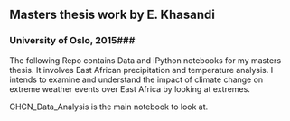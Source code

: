 ## Masters thesis work by E. Khasandi ##
### University of Oslo, 2015###

The following Repo contains Data and iPython notebooks for my masters thesis.
It involves East African precipitation and temperature analysis. I intends to examine and understand the impact of climate change on extreme weather events over East Africa by looking at extremes.

GHCN_Data_Analysis is the main notebook to look at. 


